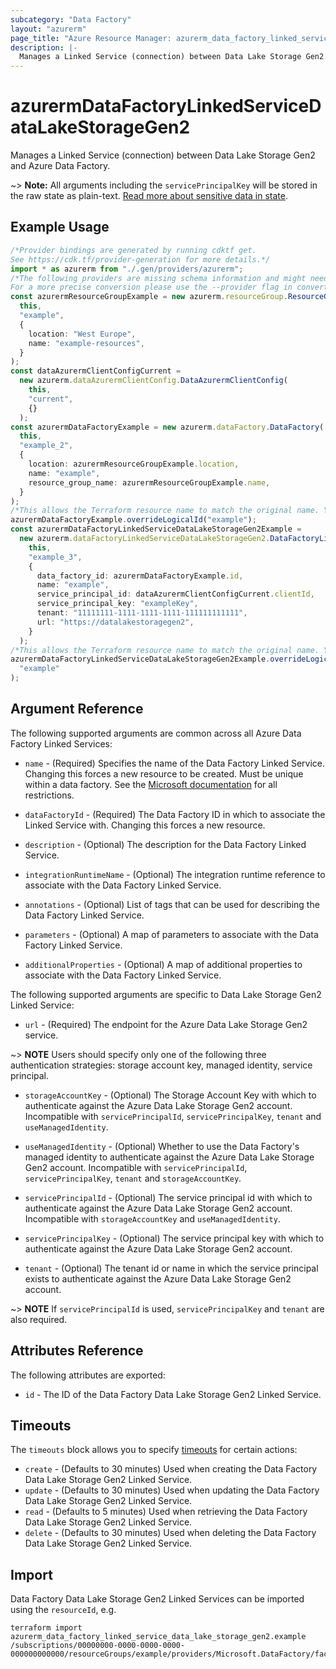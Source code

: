 ```yaml
---
subcategory: "Data Factory"
layout: "azurerm"
page_title: "Azure Resource Manager: azurerm_data_factory_linked_service_data_lake_storage_gen2"
description: |-
  Manages a Linked Service (connection) between Data Lake Storage Gen2 and Azure Data Factory.
---
```


# azurermDataFactoryLinkedServiceDataLakeStorageGen2

Manages a Linked Service (connection) between Data Lake Storage Gen2 and Azure Data Factory.

\~> **Note:** All arguments including the `servicePrincipalKey` will be stored in the raw state as plain-text. [Read more about sensitive data in state](/docs/state/sensitive-data.html).

## Example Usage

```typescript
/*Provider bindings are generated by running cdktf get.
See https://cdk.tf/provider-generation for more details.*/
import * as azurerm from "./.gen/providers/azurerm";
/*The following providers are missing schema information and might need manual adjustments to synthesize correctly: azurerm.
For a more precise conversion please use the --provider flag in convert.*/
const azurermResourceGroupExample = new azurerm.resourceGroup.ResourceGroup(
  this,
  "example",
  {
    location: "West Europe",
    name: "example-resources",
  }
);
const dataAzurermClientConfigCurrent =
  new azurerm.dataAzurermClientConfig.DataAzurermClientConfig(
    this,
    "current",
    {}
  );
const azurermDataFactoryExample = new azurerm.dataFactory.DataFactory(
  this,
  "example_2",
  {
    location: azurermResourceGroupExample.location,
    name: "example",
    resource_group_name: azurermResourceGroupExample.name,
  }
);
/*This allows the Terraform resource name to match the original name. You can remove the call if you don't need them to match.*/
azurermDataFactoryExample.overrideLogicalId("example");
const azurermDataFactoryLinkedServiceDataLakeStorageGen2Example =
  new azurerm.dataFactoryLinkedServiceDataLakeStorageGen2.DataFactoryLinkedServiceDataLakeStorageGen2(
    this,
    "example_3",
    {
      data_factory_id: azurermDataFactoryExample.id,
      name: "example",
      service_principal_id: dataAzurermClientConfigCurrent.clientId,
      service_principal_key: "exampleKey",
      tenant: "11111111-1111-1111-1111-111111111111",
      url: "https://datalakestoragegen2",
    }
  );
/*This allows the Terraform resource name to match the original name. You can remove the call if you don't need them to match.*/
azurermDataFactoryLinkedServiceDataLakeStorageGen2Example.overrideLogicalId(
  "example"
);

```

## Argument Reference

The following supported arguments are common across all Azure Data Factory Linked Services:

*   `name` - (Required) Specifies the name of the Data Factory Linked Service. Changing this forces a new resource to be created. Must be unique within a data factory. See the [Microsoft documentation](https://docs.microsoft.com/azure/data-factory/naming-rules) for all restrictions.

*   `dataFactoryId` - (Required) The Data Factory ID in which to associate the Linked Service with. Changing this forces a new resource.

*   `description` - (Optional) The description for the Data Factory Linked Service.

*   `integrationRuntimeName` - (Optional) The integration runtime reference to associate with the Data Factory Linked Service.

*   `annotations` - (Optional) List of tags that can be used for describing the Data Factory Linked Service.

*   `parameters` - (Optional) A map of parameters to associate with the Data Factory Linked Service.

*   `additionalProperties` - (Optional) A map of additional properties to associate with the Data Factory Linked Service.

The following supported arguments are specific to Data Lake Storage Gen2 Linked Service:

* `url` - (Required) The endpoint for the Azure Data Lake Storage Gen2 service.

\~> **NOTE** Users should specify only one of the following three authentication strategies: storage account key, managed identity, service principal.

*   `storageAccountKey` - (Optional) The Storage Account Key with which to authenticate against the Azure Data Lake Storage Gen2 account. Incompatible with `servicePrincipalId`, `servicePrincipalKey`, `tenant` and `useManagedIdentity`.

*   `useManagedIdentity` - (Optional) Whether to use the Data Factory's managed identity to authenticate against the Azure Data Lake Storage Gen2 account. Incompatible with `servicePrincipalId`, `servicePrincipalKey`, `tenant` and `storageAccountKey`.

*   `servicePrincipalId` - (Optional) The service principal id with which to authenticate against the Azure Data Lake Storage Gen2 account. Incompatible with `storageAccountKey` and `useManagedIdentity`.

*   `servicePrincipalKey` - (Optional) The service principal key with which to authenticate against the Azure Data Lake Storage Gen2 account.

*   `tenant` - (Optional) The tenant id or name in which the service principal exists to authenticate against the Azure Data Lake Storage Gen2 account.

\~> **NOTE** If `servicePrincipalId` is used, `servicePrincipalKey` and `tenant` are also required.

## Attributes Reference

The following attributes are exported:

* `id` - The ID of the Data Factory Data Lake Storage Gen2 Linked Service.

## Timeouts

The `timeouts` block allows you to specify [timeouts](https://www.terraform.io/language/resources/syntax#operation-timeouts) for certain actions:

* `create` - (Defaults to 30 minutes) Used when creating the Data Factory Data Lake Storage Gen2 Linked Service.
* `update` - (Defaults to 30 minutes) Used when updating the Data Factory Data Lake Storage Gen2 Linked Service.
* `read` - (Defaults to 5 minutes) Used when retrieving the Data Factory Data Lake Storage Gen2 Linked Service.
* `delete` - (Defaults to 30 minutes) Used when deleting the Data Factory Data Lake Storage Gen2 Linked Service.

## Import

Data Factory Data Lake Storage Gen2 Linked Services can be imported using the `resourceId`, e.g.

```console
terraform import azurerm_data_factory_linked_service_data_lake_storage_gen2.example /subscriptions/00000000-0000-0000-0000-000000000000/resourceGroups/example/providers/Microsoft.DataFactory/factories/example/linkedservices/example
```
